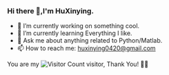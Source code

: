 
### Hi there 👋,I'm HuXinying.

- 🔭 I’m currently working on something cool.
- 🌱 I’m currently learning Everything I like.
- 💬 Ask me about anything related to Python/Matlab.
- 📫 How to reach me: huxinying0420@gmail.com





You are my ![Visitor Count](https://profile-counter.glitch.me/HuXinying0420/count.svg) visitor, Thank You! 💞️💞️

  <!---
- 😄 Read more about my CSDN: [here](https://blog.csdn.net/qq_44231797?spm=1000.2115.3001.5343)
![](https://github-readme-stats.vercel.app/api?username=HuXinying0420&show_icons=true&theme=transparent)
[![我的 GitHub 数据](https://github-readme-stats.vercel.app/api?username=HuXinying0420)]()
![Top Langs](https://github-readme-stats.vercel.app/api/top-langs/?username=HuXinying0420&layout=compact&theme=tokyonight)
--->
